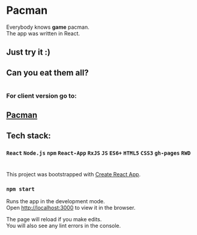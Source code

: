 # Pacman

Everybody knows **game** pacman.<br>
The app was written in React.

## Just try it :)

## Can you eat them all?

# 

### For client version go to:
## [Pacman](https://arturdziadosz.github.io/pacman/)

## Tech stack:
### `React` `Node.js` `npm` `React-App` `RxJS` `JS` `ES6+` `HTML5` `CSS3` `gh-pages` `RWD` 

#

This project was bootstrapped with [Create React App](https://github.com/facebook/create-react-app).

### `npm start`

Runs the app in the development mode.<br />
Open [http://localhost:3000](http://localhost:3000) to view it in the browser.

The page will reload if you make edits.<br />
You will also see any lint errors in the console.